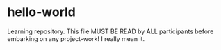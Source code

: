 # hello-world
Learning repository.
This file MUST BE READ by ALL participants before embarking on any project-work!
I really mean it.
